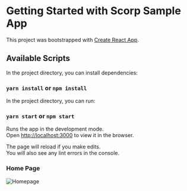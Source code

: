 # Getting Started with Scorp Sample App

This project was bootstrapped with [Create React App](https://github.com/facebook/create-react-app).

## Available Scripts

In the project directory, you can install dependencies:

### `yarn install` or `npm install`

In the project directory, you can run:

### `yarn start` or `npm start`

Runs the app in the development mode.\
Open [http://localhost:3000](http://localhost:3000) to view it in the browser.

The page will reload if you make edits.\
You will also see any lint errors in the console.



### Home Page

![Homepage](https://github.com/brkyzc-uk/Piano-Notes-Javascript/blob/main/home-screen.png)

